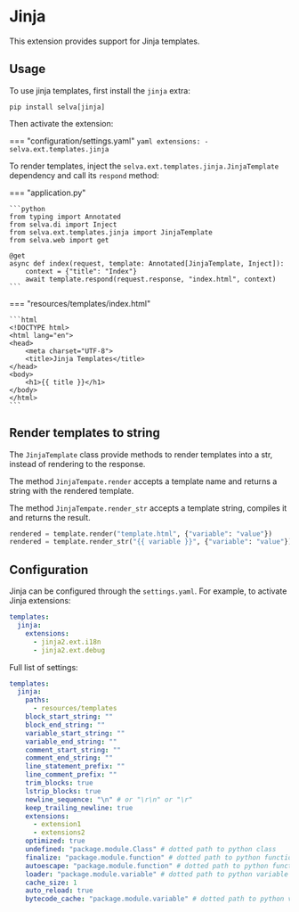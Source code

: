 # Jinja

This extension provides support for Jinja templates.

## Usage

To use jinja templates, first install the `jinja` extra:

```shell
pip install selva[jinja]
```

Then activate the extension:

=== "configuration/settings.yaml"
    ```yaml
    extensions:
      - selva.ext.templates.jinja
    ```

To render templates, inject the `selva.ext.templates.jinja.JinjaTemplate` dependency
and call its `respond` method:

=== "application.py"

    ```python
    from typing import Annotated
    from selva.di import Inject
    from selva.ext.templates.jinja import JinjaTemplate
    from selva.web import get
    
    @get
    async def index(request, template: Annotated[JinjaTemplate, Inject]):
        context = {"title": "Index"}
        await template.respond(request.response, "index.html", context)
    ```

=== "resources/templates/index.html"

    ```html
    <!DOCTYPE html>
    <html lang="en">
    <head>
        <meta charset="UTF-8">
        <title>Jinja Templates</title>
    </head>
    <body>
        <h1>{{ title }}</h1>
    </body>
    </html>
    ```

## Render templates to string

The `JinjaTemplate` class provide methods to render templates into a str, instead
of rendering to the response.

The method `JinjaTempate.render` accepts a template name and returns a string with the
rendered template.

The method `JinjaTempate.render_str` accepts a template string, compiles it and returns
the result.

```python
rendered = template.render("template.html", {"variable": "value"})
rendered = template.render_str("{{ variable }}", {"variable": "value"})
```

## Configuration

Jinja can be configured through the `settings.yaml`. For example, to activate Jinja extensions:

```yaml
templates:
  jinja:
    extensions:
      - jinja2.ext.i18n
      - jinja2.ext.debug
```

Full list of settings:

```yaml
templates:
  jinja:
    paths:
      - resources/templates
    block_start_string: ""
    block_end_string: ""
    variable_start_string: ""
    variable_end_string: ""
    comment_start_string: ""
    comment_end_string: ""
    line_statement_prefix: ""
    line_comment_prefix: ""
    trim_blocks: true
    lstrip_blocks: true
    newline_sequence: "\n" # or "\r\n" or "\r"
    keep_trailing_newline: true
    extensions:
      - extension1
      - extensions2
    optimized: true
    undefined: "package.module.Class" # dotted path to python class
    finalize: "package.module.function" # dotted path to python function
    autoescape: "package.module.function" # dotted path to python function
    loader: "package.module.variable" # dotted path to python variable
    cache_size: 1
    auto_reload: true
    bytecode_cache: "package.module.variable" # dotted path to python variable
```